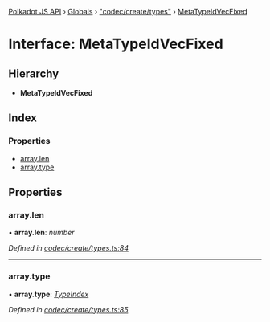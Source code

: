 [Polkadot JS API](../README.md) › [Globals](../globals.md) › ["codec/create/types"](../modules/_codec_create_types_.md) › [MetaTypeIdVecFixed](_codec_create_types_.metatypeidvecfixed.md)

# Interface: MetaTypeIdVecFixed

## Hierarchy

* **MetaTypeIdVecFixed**

## Index

### Properties

* [array.len](_codec_create_types_.metatypeidvecfixed.md#array.len)
* [array.type](_codec_create_types_.metatypeidvecfixed.md#array.type)

## Properties

###  array.len

• **array.len**: *number*

*Defined in [codec/create/types.ts:84](https://github.com/polkadot-js/api/blob/e12f2f67c6/packages/types/src/codec/create/types.ts#L84)*

___

###  array.type

• **array.type**: *[TypeIndex](../modules/_codec_create_types_.md#typeindex)*

*Defined in [codec/create/types.ts:85](https://github.com/polkadot-js/api/blob/e12f2f67c6/packages/types/src/codec/create/types.ts#L85)*
